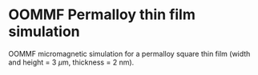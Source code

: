 # OOMMF Permalloy thin film simulation
OOMMF micromagnetic simulation for a permalloy square thin film (width and height = $3$ $\mu\text{m}$, thickness = $2$ nm).
